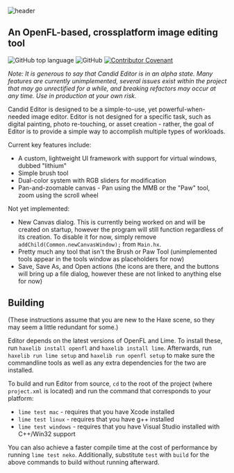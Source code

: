 ![header](https://raw.githubusercontent.com/kokoscript/CandidEditor/master/assets/logo-header.png)
## An OpenFL-based, crossplatform image editing tool
![GitHub top language](https://img.shields.io/github/languages/top/kokoscript/CandidEditor.svg?color=orange) ![GitHub](https://img.shields.io/github/license/kokoscript/CandidEditor.svg?style=flat) [![Contributor Covenant](https://img.shields.io/badge/Contributor%20Covenant-v1.4%20adopted-ff69b4.svg)](code-of-conduct.md)


*Note: It is generous to say that Candid Editor is in an alpha state. Many features are currently unimplemented, several issues exist within the project that may go unrectified for a while, and breaking refactors may occur at any time. Use in production at your own risk.*

Candid Editor is designed to be a simple-to-use, yet powerful-when-needed image editor. Editor is not designed for a specific task, such as digital painting, photo re-touching, or asset creation - rather, the goal of Editor is to provide a simple way to accomplish multiple types of workloads.

Current key features include:
* A custom, lightweight UI framework with support for virtual windows, dubbed "lithium"
* Simple brush tool
* Dual-color system with RGB sliders for modification
* Pan-and-zoomable canvas - Pan using the MMB or the "Paw" tool, zoom using the scroll wheel

Not yet implemented:
* New Canvas dialog. This is currently being worked on and will be created on startup, however the program will still function regardless of its creation. To disable it for now, simply remove `addChild(Common.newCanvasWindow);` from `Main.hx`.
* Pretty much any tool that isn't the Brush or Paw Tool (unimplemented tools appear in the tools window as placeholders for now)
* Save, Save As, and Open actions (the icons are there, and the buttons will bring up a file dialog, however these are not linked to anything else for now)

## Building
(These instructions assume that you are new to the Haxe scene, so they may seem a little redundant for some.)

Editor depends on the latest versions of OpenFL and Lime. To install these, run `haxelib install openfl` and `haxelib install lime`. Afterwards, run `haxelib run lime setup` and `haxelib run openfl setup` to make sure the commandline tools as well as any extra dependencies for the two are installed.

To build and run Editor from source, `cd` to the root of the project (where `project.xml` is located) and run the command that corresponds to your platform:
* `lime test mac` - requires that you have Xcode installed
* `lime test linux` - requires that you have g++ installed
* `lime test windows` - requires that you have Visual Studio installed with C++/Win32 support

You can also achieve a faster compile time at the cost of performance by running `lime test neko`. Additionally, substitute `test` with `build` for the above commands to build without running afterward.
